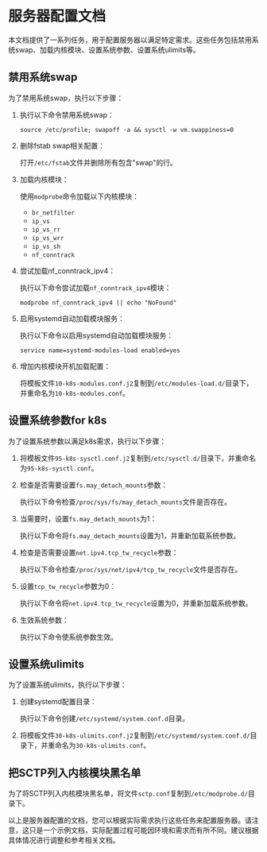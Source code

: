 # 服务器配置文档

本文档提供了一系列任务，用于配置服务器以满足特定需求。这些任务包括禁用系统swap、加载内核模块、设置系统参数、设置系统ulimits等。

## 禁用系统swap

为了禁用系统swap，执行以下步骤：

1. 执行以下命令禁用系统swap：

   ```
   source /etc/profile; swapoff -a && sysctl -w vm.swappiness=0
   ```

2. 删除fstab swap相关配置：

   打开`/etc/fstab`文件并删除所有包含"swap"的行。

3. 加载内核模块：

   使用`modprobe`命令加载以下内核模块：

   - `br_netfilter`
   - `ip_vs`
   - `ip_vs_rr`
   - `ip_vs_wrr`
   - `ip_vs_sh`
   - `nf_conntrack`

4. 尝试加载nf_conntrack_ipv4：

   执行以下命令尝试加载`nf_conntrack_ipv4`模块：

   ```
   modprobe nf_conntrack_ipv4 || echo "NoFound"
   ```

5. 启用systemd自动加载模块服务：

   执行以下命令以启用systemd自动加载模块服务：

   ```
   service name=systemd-modules-load enabled=yes
   ```

6. 增加内核模块开机加载配置：

   将模板文件`10-k8s-modules.conf.j2`复制到`/etc/modules-load.d/`目录下，并重命名为`10-k8s-modules.conf`。

## 设置系统参数for k8s

为了设置系统参数以满足k8s需求，执行以下步骤：

1. 将模板文件`95-k8s-sysctl.conf.j2`复制到`/etc/sysctl.d/`目录下，并重命名为`95-k8s-sysctl.conf`。

2. 检查是否需要设置`fs.may_detach_mounts`参数：

   执行以下命令检查`/proc/sys/fs/may_detach_mounts`文件是否存在。

3. 当需要时，设置`fs.may_detach_mounts`为1：

   执行以下命令将`fs.may_detach_mounts`设置为1，并重新加载系统参数。

4. 检查是否需要设置`net.ipv4.tcp_tw_recycle`参数：

   执行以下命令检查`/proc/sys/net/ipv4/tcp_tw_recycle`文件是否存在。

5. 设置`tcp_tw_recycle`参数为0：

   执行以下命令将`net.ipv4.tcp_tw_recycle`设置为0，并重新加载系统参数。

6. 生效系统参数：

   执行以下命令使系统参数生效。

## 设置系统ulimits

为了设置系统ulimits，执行以下步骤：

1. 创建systemd配置目录：

   执行以下命令创建`/etc/systemd/system.conf.d`目录。

2. 将模板文件`30-k8s-ulimits.conf.j2`复制到`/etc/systemd/system.conf.d/`目录下，并重命名为`30-k8s-ulimits.conf`。

## 把SCTP列入内核模块黑名单

为了将SCTP列入内核模块黑名单，将文件`sctp.conf`复制到`/etc/modprobe.d/`目录下。

以上是服务器配置的文档，您可以根据实际需求执行这些任务来配置服务器。请注意，这只是一个示例文档，实际配置过程可能因环境和需求而有所不同。建议根据具体情况进行调整和参考相关文档。